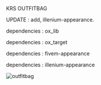 KRS OUTFITBAG

UPDATE : add, illenium-appearance.

dependencies : ox_lib

dependencies : ox_target

dependencies : fivem-appearance

dependencies : illenium-appearance


![outfitbag](https://github.com/KRS-KAROS/krs_outfitbag/assets/131356071/20f5553d-7161-4150-8a09-de94ac232002)

